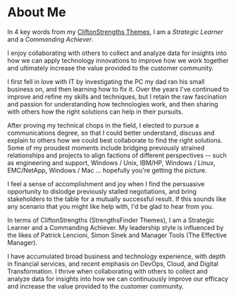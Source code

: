 # About Me

In 4 key words from my [CliftonStrengths Themes](https://www.gallupstrengthscenter.com/home/en-us/cliftonstrengths-themes-domains), I am a _Strategic_ _Learner_ and a _Commanding_ _Achiever_. 

I enjoy collaborating with others to collect and analyze data for insights into how we can apply technology innovations to improve how we work together and ultimately increase the value provided to the customer community. 

<!-- Overly verbose Summary from   https://my.indeed.com/resume -->

I first fell in love with IT by investigating the PC my dad ran his small business on, and then learning how to fix it. Over the years I've continued to improve and refine my skills and techniques, but I retain the raw fascination and passion for understanding how technologies work, and then sharing with others how the right solutions can help in their pursuits.

After proving my technical chops in the field, I elected to pursue a communications degree, so that I could better understand, discuss and explain to others how we could best collaborate to find the right solutions. Some of my proudest moments include bridging previously strained relationships and projects to align factions of different perspectives -- such as engineering and support, Windows / Unix, IBM/HP, Windows / Linux, EMC/NetApp, Windows / Mac ... hopefully you're getting the picture.

I feel a sense of accomplishment and joy when I find the persuasive opportunity to dislodge previously stalled negotiations, and bring stakeholders to the table for a mutually successful result. If this sounds like any scenario that you might like help with, I'd be glad to hear from you.

In terms of CliftonStrengths (StrengthsFinder Themes), I am a Strategic Learner and a Commanding Achiever. My leadership style is influenced by the likes of Patrick Lencioni, Simon Sinek and Manager Tools (The Effective Manager).

I have accumulated broad business and technology experience, with depth in financial services, and recent emphasis on DevOps, Cloud, and Digital Transformation. I thrive when collaborating with others to collect and analyze data for insights into how we can continuously improve our efficacy and increase the value provided to the customer community.
